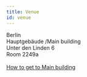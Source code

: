 ```yaml
---
title: Venue
id: venue
---
```


Berlin<br>Hauptgebäude /Main building<br>Unter den Linden 6<br>Room 2249a
<br><br>
[How to get to Main building](https://www.hu-berlin.de/en/service/contact/how-to-get-to/campus-mitte/standardseite)
